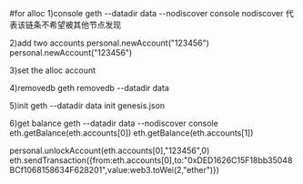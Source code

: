 #for alloc
1)console
geth --datadir data --nodiscover console
nodiscover 代表该链条不希望被其他节点发现

2)add two accounts
personal.newAccount("123456")
personal.newAccount("123456")

3)set the alloc account

4)removedb
geth removedb --datadir data

5)init
geth --datadir data init genesis.json

6)get balance
geth --datadir data --nodiscover console
eth.getBalance(eth.accounts[0])
eth.getBalance(eth.accounts[1])


personal.unlockAccount(eth.accounts[0],"123456",0)
eth.sendTransaction({from:eth.accounts[0],to:"0xDED1626C15F18bb35048BCf1068158634F628201",value:web3.toWei(2,"ether")})
